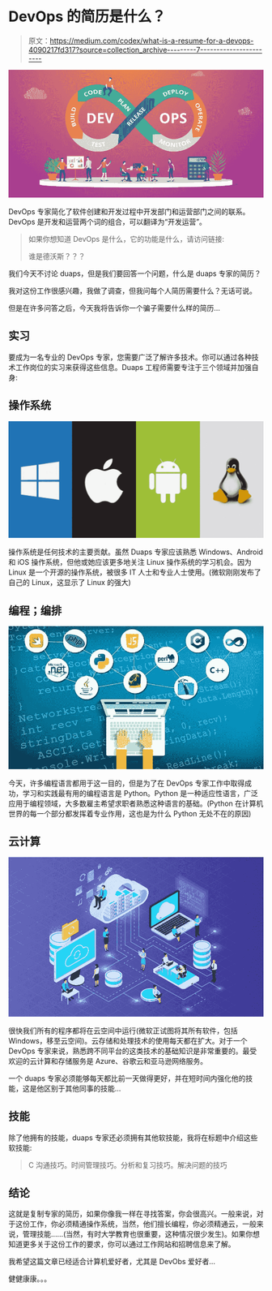 # DevOps 的简历是什么？

> 原文：<https://medium.com/codex/what-is-a-resume-for-a-devops-4090217fd317?source=collection_archive---------7----------------------->

![](img/caff95cfc7c51963c04fa7e3d5f3e893.png)

DevOps 专家简化了软件创建和开发过程中开发部门和运营部门之间的联系。DevOps 是开发和运营两个词的组合，可以翻译为“开发运营”。

> 如果你想知道 DevOps 是什么，它的功能是什么，请访问链接:
> 
> 谁是德沃斯？？？

我们今天不讨论 duaps，但是我们要回答一个问题，什么是 duaps 专家的简历？

我对这份工作很感兴趣，我做了调查，但我问每个人简历需要什么？无话可说。

但是在许多问答之后，今天我将告诉你一个骗子需要什么样的简历…

## 实习

要成为一名专业的 DevOps 专家，您需要广泛了解许多技术。你可以通过各种技术工作岗位的实习来获得这些信息。Duaps 工程师需要专注于三个领域并加强自身:

## 操作系统

![](img/bb039e90557aa78e6176f8436ea2e16c.png)

操作系统是任何技术的主要贡献。虽然 Duaps 专家应该熟悉 Windows、Android 和 iOS 操作系统，但他或她应该更多地关注 Linux 操作系统的学习机会。因为 Linux 是一个开源的操作系统，被很多 IT 人士和专业人士使用。(微软刚刚发布了自己的 Linux，这显示了 Linux 的强大)

## 编程；编排

![](img/97cbef2df3139eb5cc0e0ca90b323a26.png)

今天，许多编程语言都用于这一目的，但是为了在 DevOps 专家工作中取得成功，学习和实践最有用的编程语言是 Python。Python 是一种适应性语言，广泛应用于编程领域，大多数雇主希望求职者熟悉这种语言的基础。(Python 在计算机世界的每一个部分都发挥着专业作用，这也是为什么 Python 无处不在的原因)

## 云计算

![](img/b94ce373727c3c182e8b0318c089e6f6.png)

很快我们所有的程序都将在云空间中运行(微软正试图将其所有软件，包括 Windows，移至云空间)。云存储和处理技术的使用每天都在扩大。对于一个 DevOps 专家来说，熟悉跨不同平台的这类技术的基础知识是非常重要的。最受欢迎的云计算和存储服务是 Azure、谷歌云和亚马逊网络服务。

一个 duaps 专家必须能够每天都比前一天做得更好，并在短时间内强化他的技能，这是他区别于其他同事的技能…

## 技能

除了他拥有的技能，duaps 专家还必须拥有其他软技能，我将在标题中介绍这些软技能:

> C 沟通技巧。时间管理技巧。分析和复习技巧。解决问题的技巧

## 结论

这就是复制专家的简历，如果你像我一样在寻找答案，你会很高兴。一般来说，对于这份工作，你必须精通操作系统，当然，他们擅长编程，你必须精通云，一般来说，管理技能……(当然，有时大学教育也很重要，这种情况很少发生)。如果你想知道更多关于这份工作的要求，你可以通过工作网站和招聘信息来了解。

我希望这篇文章已经适合计算机爱好者，尤其是 DevObs 爱好者…

健健康康。。。